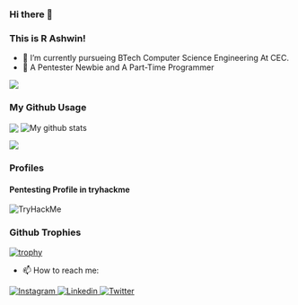 ### Hi there 👋

### This is R Ashwin!
- 🌱 I’m currently pursueing BTech Computer Science Engineering At CEC.
- 🌱 A Pentester Newbie and A Part-Time Programmer


![](https://komarev.com/ghpvc/?username=ashwin417&color=blueviolet)

### My Github Usage

<img align="center" src="https://github-readme-stats.vercel.app/api/top-langs/?username=ashwin417&layout=compact&theme=cobalt&hide_border=false" />

<img align="center" src="https://github-readme-streak-stats.herokuapp.com?user=ashwin417&theme=vue-dark&hide_border=false&date_format=M%20j%5B%2C%20Y%5D" alt="My github stats" />

![](https://github-readme-stats.vercel.app/api?username=ashwin417&show_icons=true&theme=tokyonight)

### Profiles 

#### Pentesting Profile in tryhackme
<img src="https://tryhackme-badges.s3.amazonaws.com/ashwinr7603.png" alt="TryHackMe">

### Github Trophies

[![trophy](https://github-profile-trophy.vercel.app/?username=ashwin417&no-bg=true&row=2&column=3)](https://github-profile-trophy.vercel.app/?username=ashwin417&no-bg=true&row=2&column=3)





- 📫 How to reach me:

<a href="https://www.instagram.com/__r._ashwin_.__/">
  <img
    alt="Instagram"
    src="https://img.shields.io/badge/Instagram-E4405F?logo=instagram&logoColor=white&style=for-the-badge"
  />
</a>
<a href="https://www.linkedin.com/in/ashwin-r-982926205//">
  <img
    alt="Linkedin"
    src="https://img.shields.io/badge/linkedin-0077B5?logo=linkedin&logoColor=white&style=for-the-badge"
  />
  
</a>

<a href="https://www.twitter.com/in/ashwin_r7//">
  <img
    alt="Twitter"
    src="https://img.shields.io/badge/Twitter-%231DA1F2.svg?style=for-the-badge&logo=Twitter&logoColor=white"
  />
  
</a>




<!--
**ashwin417/ashwin417** is a ✨ _special_ ✨ repository because its `README.md` (this file) appears on your GitHub profile.-->

<!-- <audio controls autoplay loop>
  <source src="path/your_song.mp3" type="audio/ogg">
  <embed src="path/your_song.mp3" autostart="true" loop="true" hidden="true"> 
</audio>
